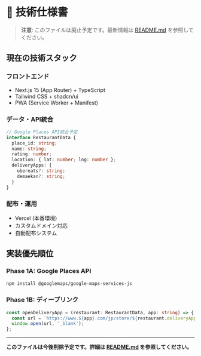 # 🔧 技術仕様書

> **注意**: このファイルは廃止予定です。最新情報は [README.md](./README.md) を参照してください。

## 現在の技術スタック

### フロントエンド
- Next.js 15 (App Router) + TypeScript
- Tailwind CSS + shadcn/ui
- PWA (Service Worker + Manifest)

### データ・API統合
```typescript
// Google Places API統合予定
interface RestaurantData {
  place_id: string;
  name: string;
  rating: number;
  location: { lat: number; lng: number };
  deliveryApps: {
    ubereats?: string;
    demaekan?: string;
  }
}
```

### 配布・運用
- Vercel (本番環境)
- カスタムドメイン対応
- 自動配布システム

## 実装優先順位

### Phase 1A: Google Places API
```bash
npm install @googlemaps/google-maps-services-js
```

### Phase 1B: ディープリンク
```typescript
const openDeliveryApp = (restaurant: RestaurantData, app: string) => {
  const url = `https://www.${app}.com/jp/store/${restaurant.deliveryApps[app]}`;
  window.open(url, '_blank');
};
```

---

**このファイルは今後削除予定です。詳細は [README.md](./README.md) を参照してください。** 